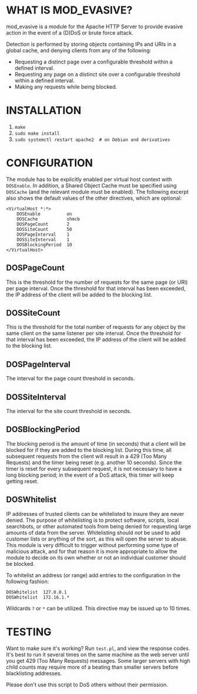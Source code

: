 WHAT IS MOD_EVASIVE?
====================

mod_evasive is a module for the Apache HTTP Server to provide evasive
action in the event of a (D)DoS or brute force attack.

Detection is performed by storing objects containing IPs and URIs in a
global cache, and denying clients from any of the following:

- Requesting a distinct page over a configurable threshold within a
  defined interval.
- Requesting any page on a distinct site over a configurable threshold
  within a defined interval.
- Making any requests while being blocked.


INSTALLATION
============

1. `make`
2. `sudo make install`
3. `sudo systemctl restart apache2  # on Debian and derivatives`


CONFIGURATION
=============

The module has to be explicitly enabled per virtual host context with
`DOSEnable`. In addition, a Shared Object Cache must be specified using
`DOSCache` (and the relevant module must be enabled). The following
excerpt also shows the default values of the other directives, which
are optional:
```
<VirtualHost *:*>
	DOSEnable          on
	DOSCache           shmcb
	DOSPageCount       2
	DOSSiteCount       50
	DOSPageInterval    1
	DOSSiteInterval    1
	DOSBlockingPeriod  10
</VirtualHost>
```

DOSPageCount
------------

This is the threshold for the number of requests for the same page (or
URI) per page interval. Once the threshold for that interval has been
exceeded, the IP address of the client will be added to the blocking list.

DOSSiteCount
------------

This is the threshold for the total number of requests for any object
by the same client on the same listener per site interval. Once the
threshold for that interval has been exceeded, the IP address of the
client will be added to the blocking list.

DOSPageInterval
---------------

The interval for the page count threshold in seconds.

DOSSiteInterval
---------------

The interval for the site count threshold in seconds.

DOSBlockingPeriod
-----------------

The blocking period is the amount of time (in seconds) that a client will
be blocked for if they are added to the blocking list. During this time,
all subsequent requests from the client will result in a 429 (Too Many
Requests) and the timer being reset (e.g. another 10 seconds). Since
the timer is reset for every subsequent request, it is not necessary to
have a long blocking period; in the event of a DoS attack, this timer
will keep getting reset.

DOSWhitelist
------------

IP addresses of trusted clients can be whitelisted to insure they
are never denied. The purpose of whitelisting is to protect software,
scripts, local searchbots, or other automated tools from being denied
for requesting large amounts of data from the server. Whitelisting
should *not* be used to add customer lists or anything of the sort,
as this will open the server to abuse. This module is very difficult to
trigger without performing some type of malicious attack, and for that
reason it is more appropriate to allow the module to decide on its own
whether or not an individual customer should be blocked.

To whitelist an address (or range) add entries to the configuration in
the following fashion:
```
DOSWhitelist  127.0.0.1
DOSWhitelist  172.16.1.*
```

Wildcards `?` or `*` can be utilized. This directive may be issued up
to 10 times.


TESTING
=======

Want to make sure it's working? Run `test.pl`, and view the response
codes. It's best to run it several times on the same machine as the
web server until you get 429 (Too Many Requests) messages. Some larger
servers with high child counts may require more of a beating than smaller
servers before blacklisting addresses.

Please don't use this script to DoS others without their permission.



